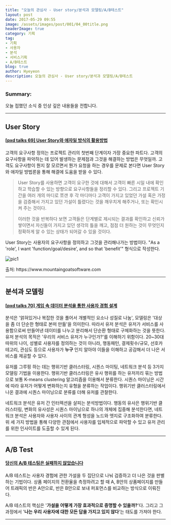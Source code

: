 ```yaml
---
title: "오늘의 관심사 - User story/분석과 모델링/A/B테스트"
layout: post
date: 2017-05-29 09:55
image: /assets/images/post/001/04_00title.png
headerImage: true
category: 기획
tag:
- 기획
- 사용자
- 분석
- 서비스기획
- A/B테스트
blog: true
author: Hyeyeon
description: 오늘의 관심사 - User story/분석과 모델링/A/B테스트
---
```


### Summary:

오늘 접했던 소식 중 인상 깊은 내용들을 전합니다.

---

## User Story

#### [[pxd talks 69] User Story와 애자일 방식의 활용방법](http://story.pxd.co.kr/1219)

고객의 요구사항 정의는 프로젝트 관리의 첫번째 단계이자 가장 중요한 파트다. 고객의 요구사항을 파악하는 데 있어 발생하는 문제점과 그것을 해결하는 방법은 무엇일까. 고객도 요구사항이 뭔지 잘 모르면서 뭔가 요청을 하는 경우를 문제로 본다면 User Story와 애자일 방법론을 통해 해결에 도움을 받을 수 있다.

> User Story를 사용하면 고객이 요구한 것에 대해서 고객이 빠른 시일 내에 확인하고 학습할 수 있는 방향으로 요구사항들을 정리할 수 있다. 그리고 프로젝트 기간을 여러 개의 마디로 쪼갠 후 각 마디마다 고객이 가지고 있었던 가설 혹은 가정을 검증해서 가지고 있던 가설이 틀렸다는 것을 깨우치게 해주거나, 또는 확인시켜 주는 것이다.
>
> 이러한 것을 반복하다 보면 고객들은 단계별로 제시되는 결과를 확인하고 신뢰가 쌓이면서 자신들이 가지고 있던 생각의 틀을 깨고, 점점 더 원하는 것이 무엇인지 정확하게 알 수 있는 상태가 되어갈 수 있을 것이다.

User Story는 사용자의 요구사항을 정의하고 그것을 관리해나가는 방법이다. "As a 'role', I want 'function/goal/desire', and so that 'benefit'" 형식으로 작성한다.

![pic1](http://cfile4.uf.tistory.com/image/2376064258D10B1F20C398)
<figcaption class="caption">출처: https://www.mountaingoatsoftware.com</caption>

---

## 분석과 모델링

#### [[pxd talks 70] 게임 속 데이터 분석을 통한 사용자 경험 설계](http://story.pxd.co.kr/1223)

분석은 '얽혀있거나 복잡한 것을 풀어서 개별적인 요소나 성질로 나눔', 모델링은 '대상을 좀 더 단순한 형태로 본떠 만듦'을 의미한다. 따라서 유저 분석은 유저가 서비스를 사용함으로써 만들어낸 데이터를 나누고 분리해서 단순환 형태로 구체화하는 것을 뜻한다. 유저 분석의 목적은 '우리의 서비스 유저가 누구인가?'를 이해하기 위함이다. 20~30대 따위의 나이, 성별로 사용자를 정의하는 것이 아니라, 행동패턴, 결제횟수/규모, 선호카테고리, 관심도 등으로 사용자가 **누구** 인지 알아야 이들을 이해하고 공감해서 더 나은 서비스를 제공할 수 있다.

유저를 그루핑 하는 데는 행위기반 클러스터링, 시퀀스 마이팅, 네트워크 분석 등 3가지 모델링 기법을 이용한다. 행위기반 클러스터링은 유사 행위를 하는 유저끼리 묶는 방법으로 보통 K-means clustering 알고리즘을 이용해서 분류한다. 시퀀스 마이닝은 시간에 따라 유저가 어떻게 변화하는지 유형을 분류하는 작업이다. 행위기반 클러스터링에서 나온 결과에 시퀀스 마이닝으로 분류를 더해 유저를 관찰한다.

네트워크 분석은 유저 간 인터렉션을 살피는 분석방법이다. 행동의 유사은 행위기반 클러스터링, 변화의 유사성은 시퀀스 마이닝으로 하나의 개체에 집중해 분석한다면, 네트워크 분석은 사용자와 사용자 사이의 관계 형성을 노드와 엣지로 구조화하여 분류한다. 위 세 가지 방법을 통해 다양한 관점에서 사용자를 입체적으로 파악할 수 있고 유저 관리를 위한 인사이트를 도출할 수 있게 된다.

---

## A/B Test

#### [당신의 A/B 테스팅은 실패하지 않았습니다](https://brunch.co.kr/@jidesign/45)

A/B 테스트는 사용자 경험에 관한 가설을 두 집단으로 나눠 검증하고 더 나은 것을 판별하는 기법이다. 상품 페이지의 전환율을 측정하려고 할 때 A, B안의 상품페이지를 만들어 트래픽의 반은 A안으로, 반은 B안으로 보내 퍼포먼스를 비교하는 방식으로 이뤄진다.

A/B 테스트의 핵심은 '**가설을 어떻게 가장 효과적으로 증명할 수 있을까?**'다. 그리고 그 과정에서 '**나는 우리 사용자에 대한 모든 답을 가지고 있지 않다**'는 태도를 가져야 한다.

---
